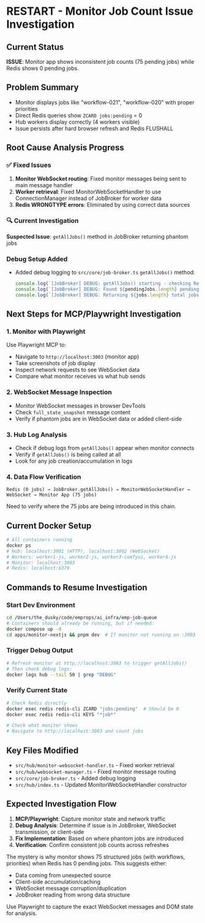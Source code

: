 # RESTART - Monitor Job Count Issue Investigation

## Current Status
**ISSUE**: Monitor app shows inconsistent job counts (75 pending jobs) while Redis shows 0 pending jobs.

## Problem Summary
- Monitor displays jobs like "workflow-021", "workflow-020" with proper priorities
- Direct Redis queries show `ZCARD jobs:pending` = 0 
- Hub workers display correctly (4 workers visible)
- Issue persists after hard browser refresh and Redis FLUSHALL

## Root Cause Analysis Progress

### ✅ Fixed Issues
1. **Monitor WebSocket routing**: Fixed monitor messages being sent to main message handler
2. **Worker retrieval**: Fixed MonitorWebSocketHandler to use ConnectionManager instead of JobBroker for worker data
3. **Redis WRONGTYPE errors**: Eliminated by using correct data sources

### 🔍 Current Investigation
**Suspected Issue**: `getAllJobs()` method in JobBroker returning phantom jobs

### Debug Setup Added
- Added debug logging to `src/core/job-broker.ts` `getAllJobs()` method:
  ```typescript
  console.log(`[JobBroker] DEBUG: getAllJobs() starting - checking Redis data`);
  console.log(`[JobBroker] DEBUG: Found ${pendingJobs.length} pending job IDs:`, pendingJobs.slice(0, 5));
  console.log(`[JobBroker] DEBUG: Returning ${jobs.length} total jobs`);
  ```

## Next Steps for MCP/Playwright Investigation

### 1. Monitor with Playwright
Use Playwright MCP to:
- Navigate to `http://localhost:3003` (monitor app)
- Take screenshots of job display
- Inspect network requests to see WebSocket data
- Compare what monitor receives vs what hub sends

### 2. WebSocket Message Inspection
- Monitor WebSocket messages in browser DevTools
- Check `full_state_snapshot` message content
- Verify if phantom jobs are in WebSocket data or added client-side

### 3. Hub Log Analysis
- Check if debug logs from `getAllJobs()` appear when monitor connects
- Verify if `getAllJobs()` is being called at all
- Look for any job creation/accumulation in logs

### 4. Data Flow Verification
```
Redis (0 jobs) → JobBroker.getAllJobs() → MonitorWebSocketHandler → WebSocket → Monitor App (75 jobs)
```
Need to verify where the 75 jobs are being introduced in this chain.

## Current Docker Setup
```bash
# All containers running
docker ps
# Hub: localhost:3001 (HTTP), localhost:3002 (WebSocket)  
# Workers: worker1-js, worker2-js, worker3-comfyui, worker4-js
# Monitor: localhost:3003
# Redis: localhost:6379
```

## Commands to Resume Investigation

### Start Dev Environment
```bash
cd /Users/the_dusky/code/emprops/ai_infra/emp-job-queue
# Containers should already be running, but if needed:
docker compose up -d
cd apps/monitor-nextjs && pnpm dev  # If monitor not running on :3003
```

### Trigger Debug Output
```bash
# Refresh monitor at http://localhost:3003 to trigger getAllJobs()
# Then check debug logs:
docker logs hub --tail 50 | grep "DEBUG"
```

### Verify Current State
```bash
# Check Redis directly
docker exec redis redis-cli ZCARD "jobs:pending"  # Should be 0
docker exec redis redis-cli KEYS "*job*"

# Check what monitor shows
# Navigate to http://localhost:3003 and count jobs
```

## Key Files Modified
- `src/hub/monitor-websocket-handler.ts` - Fixed worker retrieval
- `src/hub/websocket-manager.ts` - Fixed monitor message routing  
- `src/core/job-broker.ts` - Added debug logging
- `src/hub/index.ts` - Updated MonitorWebSocketHandler constructor

## Expected Investigation Flow
1. **MCP/Playwright**: Capture monitor state and network traffic
2. **Debug Analysis**: Determine if issue is in JobBroker, WebSocket transmission, or client-side
3. **Fix Implementation**: Based on where phantom jobs are introduced
4. **Verification**: Confirm consistent job counts across refreshes

The mystery is why monitor shows 75 structured jobs (with workflows, priorities) when Redis has 0 pending jobs. This suggests either:
- Data coming from unexpected source
- Client-side accumulation/caching 
- WebSocket message corruption/duplication
- JobBroker reading from wrong data structure

Use Playwright to capture the exact WebSocket messages and DOM state for analysis.